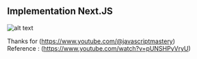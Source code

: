 ## Implementation Next.JS

![alt text](./gif/sample.gif)

Thanks for (https://www.youtube.com/@javascriptmastery) <br/>
Reference : (https://www.youtube.com/watch?v=pUNSHPyVryU)

